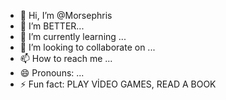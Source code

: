 - 👋 Hi, I’m @Morsephris
- 👀 I’m BETTER...
- 🌱 I’m currently learning ...
- 💞️ I’m looking to collaborate on ...
- 📫 How to reach me ...
- 😄 Pronouns: ...
- ⚡ Fun fact: PLAY VİDEO GAMES, READ A BOOK

<!---
Morsephris/Morsephris is a ✨ special ✨ repository because its `README.md` (this file) appears on your GitHub profile.
You can click the Preview link to take a look at your changes.
--->
